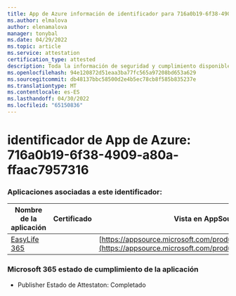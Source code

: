 ```yaml
---
title: App de Azure información de identificador para 716a0b19-6f38-4909-a80a-ffaac7957316
ms.author: elmalova
author: elenamalova
manager: tonybal
ms.date: 04/29/2022
ms.topic: article
ms.service: attestation
certification_type: attested
description: Toda la información de seguridad y cumplimiento disponible para 716a0b19-6f38-4909-a80a-ffaac7957316.
ms.openlocfilehash: 94e120872d51eaa3ba77fc565a97208bd653a629
ms.sourcegitcommit: db48137bbc58500d2e4b5ec78cb8f585b835237e
ms.translationtype: MT
ms.contentlocale: es-ES
ms.lasthandoff: 04/30/2022
ms.locfileid: "65150836"
---
```

# <a name="azure-app-id-716a0b19-6f38-4909-a80a-ffaac7957316"></a>identificador de App de Azure: 716a0b19-6f38-4909-a80a-ffaac7957316


### <a name="apps-associated-with-this-id"></a>Aplicaciones asociadas a este identificador:
| **Nombre de la aplicación** | **Certificado** | **Vista en AppSource** |
|--------------|---------------|-----------------------|
| [EasyLife 365](../forward/WA200003697.md) |  | [https://appsource.microsoft.com/product/office/WA200003697](https://appsource.microsoft.com/product/office/WA200003697) |

### <a name="microsoft-365-app-compliance-status"></a>Microsoft 365 estado de cumplimiento de la aplicación
- Publisher Estado de Attestaton: Completado
